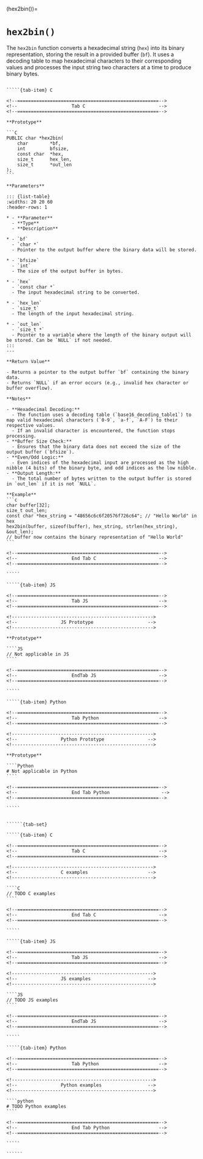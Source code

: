 

<!-- ============================================================== -->
(hex2bin())=
# `hex2bin()`
<!-- ============================================================== -->

The `hex2bin` function converts a hexadecimal string (`hex`) into its binary representation, storing the result in a provided buffer (`bf`). It uses a decoding table to map hexadecimal characters to their corresponding values and processes the input string two characters at a time to produce binary bytes.

<!------------------------------------------------------------>
<!--                    Prototypes                          -->
<!------------------------------------------------------------>

``````{tab-set}

`````{tab-item} C

<!--====================================================-->
<!--                    Tab C                           -->
<!--====================================================-->

**Prototype**

```C
PUBLIC char *hex2bin(
    char        *bf,
    int         bfsize,
    const char  *hex,
    size_t      hex_len,
    size_t      *out_len
);
```

**Parameters**

::: {list-table}
:widths: 20 20 60
:header-rows: 1

* - **Parameter**
  - **Type**
  - **Description**

* - `bf`
  - `char *`
  - Pointer to the output buffer where the binary data will be stored.

* - `bfsize`
  - `int`
  - The size of the output buffer in bytes.

* - `hex`
  - `const char *`
  - The input hexadecimal string to be converted.

* - `hex_len`
  - `size_t`
  - The length of the input hexadecimal string.

* - `out_len`
  - `size_t *`
  - Pointer to a variable where the length of the binary output will be stored. Can be `NULL` if not needed.
:::
---

**Return Value**

- Returns a pointer to the output buffer `bf` containing the binary data.
- Returns `NULL` if an error occurs (e.g., invalid hex character or buffer overflow).

**Notes**

- **Hexadecimal Decoding:**
  - The function uses a decoding table (`base16_decoding_table1`) to map valid hexadecimal characters (`0-9`, `a-f`, `A-F`) to their respective values.
  - If an invalid character is encountered, the function stops processing.
- **Buffer Size Check:**
  - Ensures that the binary data does not exceed the size of the output buffer (`bfsize`).
- **Even/Odd Logic:**
  - Even indices of the hexadecimal input are processed as the high nibble (4 bits) of the binary byte, and odd indices as the low nibble.
- **Output Length:**
  - The total number of bytes written to the output buffer is stored in `out_len` if it is not `NULL`.

**Example**
```c
char buffer[32];
size_t out_len;
const char *hex_string = "48656c6c6f20576f726c64"; // "Hello World" in hex
hex2bin(buffer, sizeof(buffer), hex_string, strlen(hex_string), &out_len);
// buffer now contains the binary representation of "Hello World"
```

<!--====================================================-->
<!--                    End Tab C                       -->
<!--====================================================-->

`````

`````{tab-item} JS

<!--====================================================-->
<!--                    Tab JS                          -->
<!--====================================================-->

<!---------------------------------------------------->
<!--                JS Prototype                    -->
<!---------------------------------------------------->

**Prototype**

````JS
// Not applicable in JS
````

<!--====================================================-->
<!--                    EndTab JS                       -->
<!--====================================================-->

`````

`````{tab-item} Python

<!--====================================================-->
<!--                    Tab Python                      -->
<!--====================================================-->

<!---------------------------------------------------->
<!--                Python Prototype                -->
<!---------------------------------------------------->

**Prototype**

````Python
# Not applicable in Python
````

<!--====================================================-->
<!--                    End Tab Python                   -->
<!--====================================================-->

`````

``````

<!------------------------------------------------------------>
<!--                    Examples                            -->
<!------------------------------------------------------------>

```````{dropdown} Examples

``````{tab-set}

`````{tab-item} C

<!--====================================================-->
<!--                    Tab C                           -->
<!--====================================================-->

<!---------------------------------------------------->
<!--                C examples                      -->
<!---------------------------------------------------->

````C
// TODO C examples
````

<!--====================================================-->
<!--                    End Tab C                       -->
<!--====================================================-->

`````

`````{tab-item} JS

<!--====================================================-->
<!--                    Tab JS                          -->
<!--====================================================-->

<!---------------------------------------------------->
<!--                JS examples                     -->
<!---------------------------------------------------->

````JS
// TODO JS examples
````

<!--====================================================-->
<!--                    EndTab JS                       -->
<!--====================================================-->

`````

`````{tab-item} Python

<!--====================================================-->
<!--                    Tab Python                      -->
<!--====================================================-->

<!---------------------------------------------------->
<!--                Python examples                 -->
<!---------------------------------------------------->

````python
# TODO Python examples
````

<!--====================================================-->
<!--                    End Tab Python                  -->
<!--====================================================-->

`````

``````

```````
